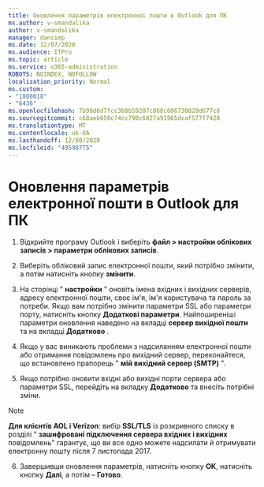 ```yaml
---
title: Оновлення параметрів електронної пошти в Outlook для ПК
ms.author: v-smandalika
author: v-smandalika
manager: dansimp
ms.date: 12/07/2020
ms.audience: ITPro
ms.topic: article
ms.service: o365-administration
ROBOTS: NOINDEX, NOFOLLOW
localization_priority: Normal
ms.custom:
- "1800018"
- "6436"
ms.openlocfilehash: 7b98d6d7fcc3b8b59207c868c606730828d677c8
ms.sourcegitcommit: c68aeb650c74cc790c6027a91965dcaf577f7428
ms.translationtype: MT
ms.contentlocale: uk-UA
ms.lasthandoff: 12/08/2020
ms.locfileid: "49598775"
---
```

# <a name="how-to-update-email-settings-in-outlook-for-pc"></a>Оновлення параметрів електронної пошти в Outlook для ПК

1. Відкрийте програму Outlook і виберіть **файл > настройки облікових записів > параметри облікових записів**.

2. Виберіть обліковий запис електронної пошти, який потрібно змінити, а потім натисніть кнопку **змінити**. 

3. На сторінці " **настройки** " оновіть імена вхідних і вихідних серверів, адресу електронної пошти, своє ім'я, ім'я користувача та пароль за потреби. Якщо вам потрібно змінити параметри SSL або параметри порту, натисніть кнопку **Додаткові параметри**. Найпоширеніші параметри оновлення наведено на вкладці **сервер вихідної пошти** та на вкладці **Додатково** .

4. Якщо у вас виникають проблеми з надсиланням електронної пошти або отримання повідомлень про вихідний сервер, переконайтеся, що встановлено прапорець " **мій вихідний сервер (SMTP)** ".

5. Якщо потрібно оновити вхідні або вихідні порти сервера або параметри SSL, перейдіть на вкладку **Додатково** та внесіть потрібні зміни.

> [!NOTE]
> **Для клієнтів AOL і Verizon**: вибір **SSL/TLS** із розкривного списку в розділі " **зашифровані підключення сервера вхідних і вихідних** повідомлень" гарантує, що ви все одно можете надсилати й отримувати електронну пошту після 7 листопада 2017.

6. Завершивши оновлення параметрів, натисніть кнопку **OK**, натисніть кнопку **Далі**, а потім – **Готово**.


